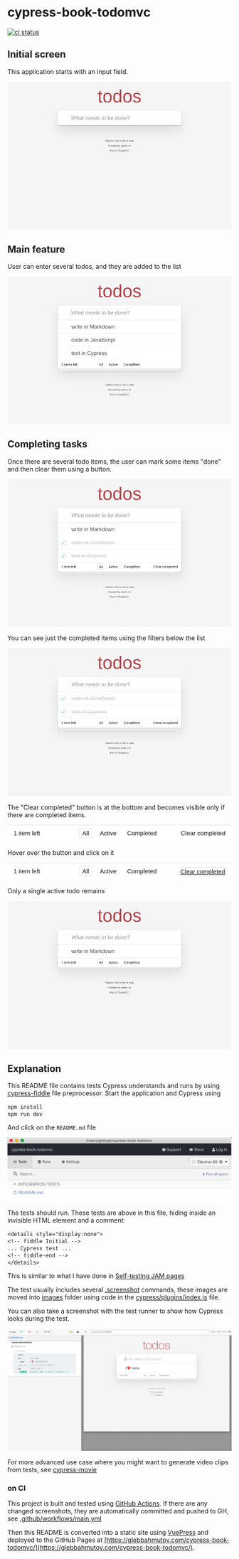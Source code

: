# cypress-book-todomvc

[![ci status][ci image]][ci url]

## Initial screen

This application starts with an input field.

![Initial screen](./images/initial.png)

<details style="display:none">
<summary>Initial view</summary>
<!-- fiddle Initial -->

```js
cy.visit('/')
cy.get('input').should('be.visible')
cy.screenshot('initial')
```

<!-- fiddle-end -->
</details>

## Main feature

User can enter several todos, and they are added to the list

![Added three todos](./images/todos.png)

<details style="display:none">
<!-- fiddle Adding todos -->

```js
cy.visit('/')
cy.get('.new-todo')
  .type('write in Markdown{enter}')
  .type('code in JavaScript{enter}')
  .type('test in Cypress{enter}')
cy.get('.todo-list li').should('have.length', 3)
cy.screenshot('todos')
```

<!-- fiddle-end -->
</details>

## Completing tasks

Once there are several todo items, the user can mark some items "done" and then clear them using a button.

![Completed several items](./images/completed-todos.png)

You can see just the completed items using the filters below the list

![Just completed items](./images/just-completed-todos.png)

The "Clear completed" button is at the bottom and becomes visible only if there are completed items.

![Footer](./images/footer.png)

Hover over the button and click on it

![Clear completed button](./images/clear-completed.png)

Only a single active todo remains

![Single remaining todo](./images/remaining-todo.png)

<details style="display:none">
<!-- fiddle Completing tasks -->

```js
cy.visit('/')
cy.get('.new-todo')
  .type('write in Markdown{enter}')
  .type('code in JavaScript{enter}')
  .type('test in Cypress{enter}')
cy.get('.todo-list li').should('have.length', 3)

cy.contains('.view', 'code in JavaScript').find('.toggle').click()
cy.contains('.view', 'test in Cypress').find('.toggle').click()
cy.get('.todo-list li.completed').should('have.length', 2)
cy.screenshot('completed-todos')

cy.contains('.filters li', 'Completed').click()
cy.get('.todo-list li').should('have.length', 2)
cy.screenshot('just-completed-todos')

cy.contains('.filters li', 'All').click()
cy.get('footer.footer').screenshot('footer')
cy.contains('Clear completed')
  .should('be.visible')
  .then(($el) => {
    $el.css({
      textDecoration: 'underline',
      border: '1px solid pink',
      borderRadius: '2px',
    })
  })
cy.get('footer.footer').screenshot('clear-completed')

// clear completed items and take a screenshot
// of the single active todo
cy.contains('Clear completed').click()
cy.get('.todo-list li').should('have.length', 1)
cy.screenshot('remaining-todo')
```

<!-- fiddle-end -->
</details>

## Explanation

This README file contains tests Cypress understands and runs by using [cypress-fiddle](https://github.com/cypress-io/cypress-fiddle) file preprocessor. Start the application and Cypress using

```
npm install
npm run dev
```

And click on the `README.md` file

![README spec](./images/readme.png)

The tests should run. These tests are above in this file, hiding inside an invisible HTML element and a comment:

```
<details style="display:none">
<!-- fiddle Initial -->
... Cypress test ...
<!-- fiddle-end -->
</details>
```

This is similar to what I have done in [Self-testing JAM pages](https://www.cypress.io/blog/2019/11/13/self-testing-jam-pages/)

The test usually includes several [.screenshot](https://on.cypress.io/screenshot) commands, these images are moved into [images](images) folder using code in the [cypress/plugins/index.js](cypress/plugins/index.js) file.

You can also take a screenshot with the test runner to show how Cypress looks during the test.

![TodoMVC test inside Cypress](./images/demo-test.png)

<details style="display:none">
<summary>TodoMVC test</summary>
<!-- fiddle TodoMVC test -->

```js
cy.visit('/')
cy.get('.new-todo').type('I ❤️ tests{enter}')
cy.get('.todo-list li').should('have.length', 1)
cy.screenshot('demo-test', { capture: 'runner', log: false })
```

<!-- fiddle-end -->
</details>

For more advanced use case where you might want to generate video clips from tests, see [cypress-movie](http://github.com/bahmutov/cypress-movie)

### on CI

This project is built and tested using [GitHub Actions](https://glebbahmutov.com/blog/trying-github-actions/). If there are any changed screenshots, they are automatically committed and pushed to GH, see [.github/workflows/main.yml](https://github.com/bahmutov/cypress-book-todomvc/tree/master/.github/workflows)

Then this README is converted into a static site using [VuePress](https://vuepress.vuejs.org/) and deployed to the GitHub Pages at [https://glebbahmutov.com/cypress-book-todomvc/](https://glebbahmutov.com/cypress-book-todomvc/).

[ci image]: https://github.com/bahmutov/cypress-book-todomvc/workflows/main/badge.svg?branch=master
[ci url]: https://github.com/bahmutov/cypress-book-todomvc/actions

